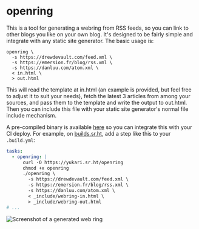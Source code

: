 # openring

This is a tool for generating a webring from RSS feeds, so you can link to
other blogs you like on your own blog. It's designed to be fairly simple and
integrate with any static site generator. The basic usage is:

```
openring \
  -s https://drewdevault.com/feed.xml \
  -s https://emersion.fr/blog/rss.xml \
  -s https://danluu.com/atom.xml \
  < in.html \
  > out.html
```

This will read the template at in.html (an example is provided, but feel free to
adjust it to suit your needs), fetch the latest 3 articles from among your
sources, and pass them to the template and write the output to out.html. Then
you can include this file with your static site generator's normal file include
mechanism.

A pre-compiled binary is available [here](https://yukari.sr.ht/openring) so you
can integrate this with your CI deploy. For example, on
[builds.sr.ht](https://sourcehut.org), add a step like this to your
`.build.yml`:

```yaml
tasks:
  - openring: |
      curl -O https://yukari.sr.ht/openring
      chmod +x openring
      ./openring \
        -s https://drewdevault.com/feed.xml \
        -s https://emersion.fr/blog/rss.xml \
        -s https://danluu.com/atom.xml \
        < _include/webring-in.html \
        > _include/webring-out.html
# ...
```

![Screenshot of a generated web ring](https://sr.ht/TRrJ.png)

